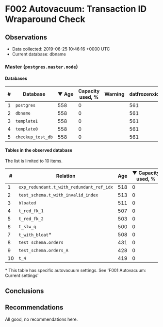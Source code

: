 # F002 Autovacuum: Transaction ID Wraparound Check #

## Observations ##
- Data collected: 2019-06-25 10:46:16 +0000 UTC
- Current database: dbname




### Master (`postgres.master.node`) ###


#### Databases ####


| \# | Database | &#9660;&nbsp;Age | Capacity used, % | Warning | datfrozenxid |
|--|--------|-----|------------------|---------|--------------|
| 1 |`postgres`|558 |0 |  |561 |
| 2 |`dbname`|558 |0 |  |561 |
| 3 |`template1`|558 |0 |  |561 |
| 4 |`template0`|558 |0 |  |561 |
| 5 |`checkup_test_db`|558 |0 |  |561 |


#### Tables in the observed database ####
The list is limited to 10 items.

| \# | Relation | Age | &#9660;&nbsp;Capacity used, % | Warning |rel_relfrozenxid | toast_relfrozenxid |
|---|-------|-----|------------------|---------|-----------------|--------------------|
| 1 |`exp_redundant.t_with_redundant_ref_idx` |518 |0 |  |601 |0 |
| 2 |`test_schema.t_with_invalid_index` |513 |0 |  |606 |0 |
| 3 |`bloated` |511 |0 |  |608 |0 |
| 4 |`t_red_fk_1` |507 |0 |  |612 |0 |
| 5 |`t_red_fk_2` |503 |0 |  |616 |0 |
| 6 |`t_slw_q` |500 |0 |  |619 |0 |
| 7 |`t_with_bloat`\* |508 |0 |  |611 |0 |
| 8 |`test_schema.orders` |431 |0 |  |688 |0 |
| 9 |`test_schema.orders_A` |428 |0 |  |691 |0 |
| 10 |`t_4` |419 |0 |  |700 |0 |


\* This table has specific autovacuum settings. See 'F001 Autovacuum: Current settings'


## Conclusions ##
 


## Recommendations ##
  All good, no recommendations here.
 

